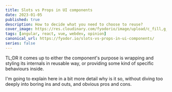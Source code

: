 ```yaml
---
title: Slots vs Props in UI components
date: 2023-01-05
published: true
description: How to decide what you need to choose to reuse?
cover_image: https://res.cloudinary.com/fyodorio/image/upload/c_fill,g_auto/v1672912407/slots-vs-props_ijm2kv.jpg
tags: [angular, react, vue, webdev, opinion]
canonical_url: https://fyodor.io/slots-vs-props-in-ui-components/
series: false
---
```


TL;DR it comes up to either the component's purpose is wrapping and styling its internals in reusable way, or providing some kind of specific behaviours inside.

I'm going to explain here in a bit more detail why is it so, without diving too deeply into boring ins and outs, and obvious pros and cons. 
